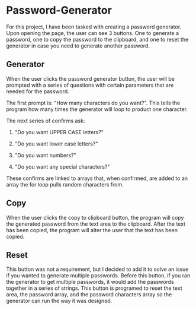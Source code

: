# Password-Generator

For this project, I have been tasked with creating a password generator. Upon opening the page, the user can see 3 buttons. One to generate a password, one to copy the password to the clipboard, and one to reset the generator in case you need to generate another password.

## Generator

When the user clicks the password generator button, the user will be prompted with a series of questions with certain parameters that are needed for the password.

The first prompt is: "How many characters do you want?". This tells the program how many times the generator will loop to product one character.

The next series of confirms ask:

1. "Do you want UPPER CASE letters?" 

2. "Do you want lower case letters?" 

3. "Do you want numbers?" 

4. "Do you want any special characters?"

These confirms are linked to arrays that, when confirmed, are added to an array the for loop pulls random characters from.

## Copy 

When the user clicks the copy to clipboard button, the program will copy the generated password from the text area to the clipboard. After the text has been copied, the program will alter the user that the text has been copied. 

## Reset

This button was not a requirement, but I decided to add it to solve an issue if you wanted to generate multiple passwords. Before this button, if you ran the generator to get multiple passwords, it would add the passwords together in a series of strings. This button is programed to reset the text area, the password array, and the password characters array so the generator can run the way it was designed. 
